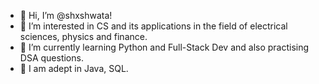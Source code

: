 - 👋 Hi, I’m @shxshwata!
- 👀 I’m interested in CS and its applications in the field of electrical sciences, physics and finance.
- 🌱 I’m currently learning Python and Full-Stack Dev and also practising DSA questions.
- 🎡 I am adept in Java, SQL.

<!---
shxshwata/shxshwata is a ✨ special ✨ repository because its `README.md` (this file) appears on your GitHub profile.
You can click the Preview link to take a look at your changes.
--->

